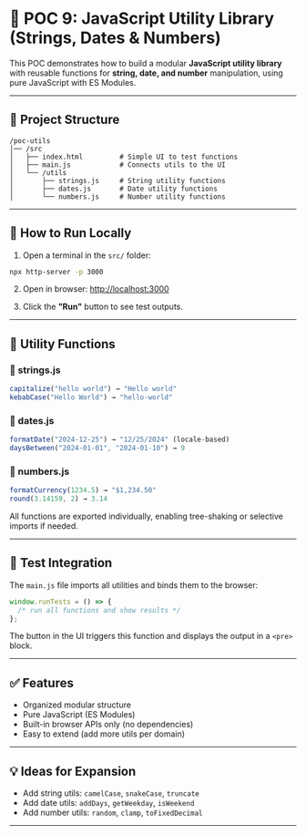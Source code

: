# 🧰 POC 9: JavaScript Utility Library (Strings, Dates & Numbers)

This POC demonstrates how to build a modular **JavaScript utility library** with reusable functions for **string, date, and number** manipulation, using pure JavaScript with ES Modules.

---

## 📁 Project Structure

```
/poc-utils
│── /src
│   ├── index.html         # Simple UI to test functions
│   ├── main.js            # Connects utils to the UI
│   └── /utils
│       ├── strings.js     # String utility functions
│       ├── dates.js       # Date utility functions
│       └── numbers.js     # Number utility functions
```

---

## 🚀 How to Run Locally

1. Open a terminal in the `src/` folder:

```bash
npx http-server -p 3000
```

2. Open in browser:
   [http://localhost:3000](http://localhost:3000)

3. Click the **"Run"** button to see test outputs.

---

## 🧠 Utility Functions

### 📌 strings.js

```js
capitalize("hello world") → "Hello world"
kebabCase("Hello World") → "hello-world"
```

### 📆 dates.js

```js
formatDate("2024-12-25") → "12/25/2024" (locale-based)
daysBetween("2024-01-01", "2024-01-10") → 9
```

### 🔢 numbers.js

```js
formatCurrency(1234.5) → "$1,234.50"
round(3.14159, 2) → 3.14
```

All functions are exported individually, enabling tree-shaking or selective imports if needed.

---

## 🧪 Test Integration

The `main.js` file imports all utilities and binds them to the browser:

```js
window.runTests = () => {
  /* run all functions and show results */
};
```

The button in the UI triggers this function and displays the output in a `<pre>` block.

---

## ✅ Features

- Organized modular structure
- Pure JavaScript (ES Modules)
- Built-in browser APIs only (no dependencies)
- Easy to extend (add more utils per domain)

---

## 💡 Ideas for Expansion

- Add string utils: `camelCase`, `snakeCase`, `truncate`
- Add date utils: `addDays`, `getWeekday`, `isWeekend`
- Add number utils: `random`, `clamp`, `toFixedDecimal`

---
